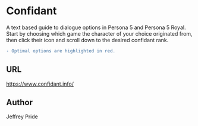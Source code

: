 # Confidant

A text based guide to dialogue options in Persona 5 and Persona 5 Royal. 
Start by choosing which game the character of your choice originated from, then click their icon and scroll down to the desired confidant rank. 
```diff
- Optimal options are highlighted in red.
```

## URL

https://www.confidant.info/

## Author

Jeffrey Pride
